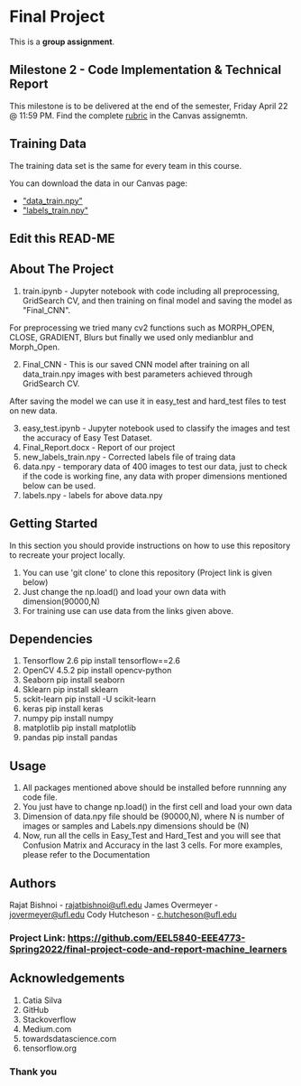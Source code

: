 # Final Project

This is a **group assignment**.

## Milestone 2 - Code Implementation & Technical Report

This milestone is to be delivered at the end of the semester, Friday April 22 @ 11:59 PM. Find the complete [rubric](https://ufl.instructure.com/courses/447948/assignments/5138679) in the Canvas assignemtn.

## Training Data

The training data set is the same for every team in this course.

You can download the data in our Canvas page:
* ["data_train.npy"](https://ufl.instructure.com/courses/447948/files/folder/Final%20Project?preview=67069006)
* ["labels_train.npy"](https://ufl.instructure.com/courses/447948/files/folder/Final%20Project?preview=67068769)

## Edit this READ-ME

## About The Project
1. train.ipynb - Jupyter notebook with code including all preprocessing, GridSearch CV, and then training on final model and saving the model as "Final_CNN".

For preprocessing we tried many cv2 functions such as MORPH_OPEN, CLOSE, GRADIENT, Blurs but finally we used only medianblur and Morph_Open.

2. Final_CNN - This is our saved CNN model after training on all data_train.npy images with best parameters achieved through GridSearch CV.

After saving the model we can use it in easy_test and hard_test files to test on new data.

3. easy_test.ipynb - Jupyter notebook used to classify the images and test the accuracy of Easy Test Dataset.
4. Final_Report.docx - Report of our project
5. new_labels_train.npy - Corrected labels file of traing data
6. data.npy - temporary data of 400 images to test our data, just to check if the code is working fine, any data with proper dimensions mentioned below can be used.
7. labels.npy - labels for above data.npy

## Getting Started
In this section you should provide instructions on how to use this repository to recreate your project locally.
1. You can use 'git clone' to clone this repository (Project link is given below)
2. Just change the np.load() and load your own data with dimension(90000,N)
3. For training use can use data from the links given above.


## Dependencies
1. Tensorflow 2.6
   pip install tensorflow==2.6
2. OpenCV 4.5.2
   pip install opencv-python
3. Seaborn
   pip install seaborn
4. Sklearn
   pip install sklearn
5. sckit-learn
   pip install -U scikit-learn
6. keras
   pip install keras
7. numpy
   pip install numpy
8. matplotlib
   pip install matplotlib
9. pandas
   pip install pandas


## Usage

1. All packages mentioned above should be installed before runnning any code file.
2. You just have to change np.load() in the first cell and load your own data
3. Dimension of data.npy file should be (90000,N), where N is number of images or samples and Labels.npy dimensions should be (N)
4. Now, run all the cells in Easy_Test and Hard_Test and you will see that Confusion Matrix and Accuracy in the last 3 cells.
For more examples, please refer to the Documentation


## Authors

Rajat Bishnoi - rajatbishnoi@ufl.edu
James Overmeyer - jovermeyer@ufl.edu
Cody Hutcheson - c.hutcheson@ufl.edu

### Project Link: https://github.com/EEL5840-EEE4773-Spring2022/final-project-code-and-report-machine_learners

## Acknowledgements

1. Catia Silva
3. GitHub
4. Stackoverflow
5. Medium.com
6. towardsdatascience.com
7. tensorflow.org

### Thank you